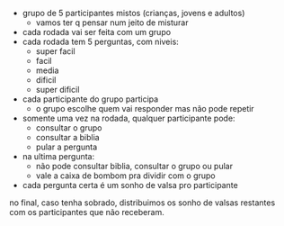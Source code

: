 - grupo de 5 participantes mistos (crianças, jovens e adultos)
    - vamos ter q pensar num jeito de misturar
- cada rodada vai ser feita com um grupo
- cada rodada tem 5 perguntas, com niveis:
    - super facil
    - facil
    - media
    - dificil
    - super dificil
- cada participante do grupo participa
    - o grupo escolhe quem vai responder mas não pode repetir
- somente uma vez na rodada, qualquer participante pode:
    - consultar o grupo
    - consultar a biblia
    - pular a pergunta
- na ultima pergunta:
    - não pode consultar biblia, consultar o grupo ou pular
    - vale a caixa de bombom pra dividir com o grupo
- cada pergunta certa é um sonho de valsa pro participante

no final, caso tenha sobrado, distribuimos os sonho de valsas restantes com os participantes que não receberam.
